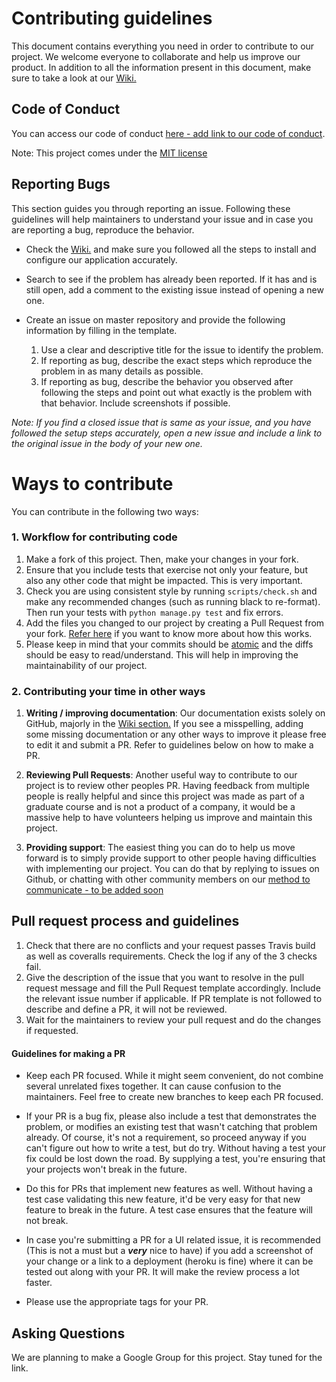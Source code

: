 # Contributing guidelines
This document contains everything you need in order to contribute to our project. We welcome everyone to collaborate and help us improve our product. In addition to all the information present in this document, make sure to take a look at our [Wiki.](https://github.com/mercury-telemetry/mercury-telemetry/wiki)

## Code of Conduct
You can access our code of conduct [here - add link to our code of conduct](). 

Note: This project comes under the [MIT license](https://github.com/mercury-telemetry/mercury-telemetry/blob/master/LICENSE.txt)

## Reporting Bugs
This section guides you through reporting an issue. Following these guidelines will help maintainers to understand your issue and in case you are reporting a bug, reproduce the behavior.

  * Check the [Wiki.](https://github.com/mercury-telemetry/mercury-telemetry/wiki) and make sure you followed all the steps to install and configure our application accurately. 
  
  * Search to see if the problem has already been reported. If it has and is still open, add a comment to the existing issue instead of opening a new one.

  * Create an issue on master repository and provide the following information by filling in the template.

    1. Use a clear and descriptive title for the issue to identify the problem.
    2. If reporting as bug, describe the exact steps which reproduce the problem in as many details as possible.
    3. If reporting as bug, describe the behavior you observed after following the steps and point out what exactly is the problem with that behavior. Include screenshots if possible.

   *Note: If you find a closed issue that is same as your issue, and you have followed the setup steps accurately, open a new issue and include a link to the original issue in the body of your new one.*

# Ways to contribute
You can contribute in the following two ways:

### 1. Workflow for contributing code
   1. Make a fork of this project. Then, make your changes in your fork.
   2. Ensure that you include tests that exercise not only your feature, but also any other code that might be impacted. This is very important.
   3. Check you are using consistent style by running `scripts/check.sh` and make any recommended changes (such as running black to re-format). Then run your tests with `python manage.py test` and fix errors. 
   4. Add the files you changed to our project by creating a Pull Request from your fork. [Refer here](https://help.github.com/en/github/collaborating-with-issues-and-pull-requests/creating-a-pull-request-from-a-fork) if you want to know more about how this works.
   5. Please keep in mind that your commits should be [atomic](https://en.wikipedia.org/wiki/Atomic_commit#Atomic_commit_convention) and the diffs should be easy to read/understand. This will help in improving the maintainability of our project.

### 2. Contributing your time in other ways

  1. **Writing / improving documentation**: Our documentation exists solely on GitHub, majorly in the [Wiki section.](https://github.com/mercury-telemetry/mercury-telemetry/wiki) If you see a misspelling, adding some missing documentation or any other ways to improve it please free to edit it and submit a PR. Refer to guidelines below on how to make a PR. 
  
  2. **Reviewing Pull Requests**: Another useful way to contribute to our project is to review other peoples PR. Having feedback from multiple people is really helpful and since this project was made as part of a graduate course and is not a product of a company, it would be a massive help to have volunteers helping us improve and maintain this project.

  3. **Providing support**: The easiest thing you can do to help us move forward is to simply provide support to other people having difficulties with implementing our project. You can do that by replying to issues on Github, or chatting with other community members on our [method to communicate - to be added soon]()
  
## Pull request process and guidelines
1. Check that there are no conflicts and your request passes Travis build as well as coveralls requirements. Check the log if any of the 3 checks fail.
2. Give the description of the issue that you want to resolve in the pull request message and fill the Pull Request template accordingly. Include the relevant issue number if applicable. If PR template is not followed to describe and define a PR, it will not be reviewed.
3. Wait for the maintainers to review your pull request and do the changes if requested.

#### Guidelines for making a PR
* Keep each PR focused. While it might seem convenient, do not combine several unrelated fixes together. It can cause confusion to the maintainers. Feel free to create new branches to keep each PR focused.

* If your PR is a bug fix, please also include a test that demonstrates the problem, or modifies an existing test that wasn't catching that problem already. Of course, it's not a requirement, so proceed anyway if you can't figure out how to write a test, but do try. Without having a test your fix could be lost down the road. By supplying a test, you're ensuring that your projects won't break in the future.

* Do this for PRs that implement new features as well. Without having a test case validating this new feature, it'd be very easy for that new feature to break in the future. A test case ensures that the feature will not break. 

* In case you're submitting a PR for a UI related issue, it is recommended (This is not a must but a ***very*** nice to have) if you add a screenshot of your change or a link to a deployment (heroku is fine) where it can be tested out along with your PR. It will make the review process a lot faster. 

* Please use the appropriate tags for your PR. 

## Asking Questions
We are planning to make a Google Group for this project. Stay tuned for the link. 

